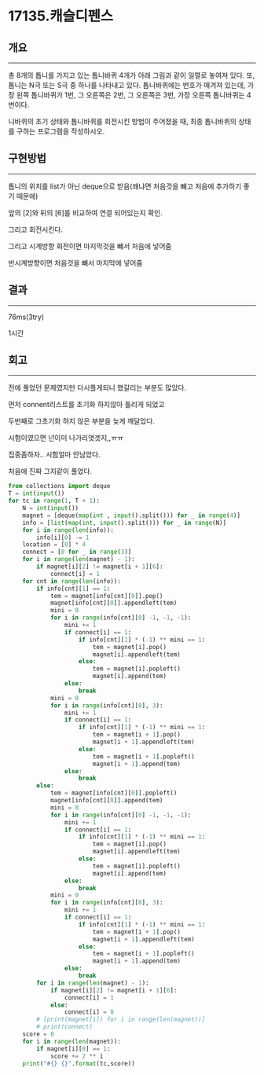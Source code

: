 # 17135.캐슬디펜스




## 개요

---

총 8개의 톱니를 가지고 있는 톱니바퀴 4개가 아래 그림과 같이 일렬로 놓여져 있다. 또, 톱니는 N극 또는 S극 중 하나를 나타내고 있다. 톱니바퀴에는 번호가 매겨져 있는데, 가장 왼쪽 톱니바퀴가 1번, 그 오른쪽은 2번, 그 오른쪽은 3번, 가장 오른쪽 톱니바퀴는 4번이다.

니바퀴의 초기 상태와 톱니바퀴를 회전시킨 방법이 주어졌을 때, 최종 톱니바퀴의 상태를 구하는 프로그램을 작성하시오.

## 구현방법

---

톱니의 위치를 list가 아닌 deque으로 받음(왜냐면 처음것을 뺴고 처음에 추가하기 좋기 때문에)

앞의 [2]와 뒤의 [6]를 비교하여 연결 되어있는지 확인.

그리고 회전시킨다.

 그리고 시계방향 회전이면 마지막것을 뺴서 처음에 넣어줌

반시계방향이면 처음것을 뺴서 마지막에 넣어줌

## 결과

---

76ms(3try)

1시간

## 회고

---

전에 풀었던 문제였지만 다시플게되니 했갈리는 부분도 많았다.

먼저 connent리스트를 초기화 하지않아 틀리게 되었고 

두번째로 그초기화 하지 않은 부분을 늦게 깨달았다.

시험이였으면 넌이미 나가리엿겟지,,ㅠㅠ

집중좀하자.. 시험얼마 안남았다.

처음에 진짜 그지같이 풀었다.

```python
from collections import deque
T = int(input())
for tc in range(1, T + 1):
    N = int(input())
    magnet = [deque(map(int , input().split())) for _ in range(4)]
    info = [list(map(int, input().split())) for _ in range(N)]
    for i in range(len(info)):
        info[i][0] -= 1
    location = [0] * 4
    connect = [0 for _ in range(3)]
    for i in range(len(magnet) - 1):
        if magnet[i][2] != magnet[i + 1][6]:
            connect[i] = 1
    for cnt in range(len(info)):
        if info[cnt][1] == 1:
            tem = magnet[info[cnt][0]].pop()
            magnet[info[cnt][0]].appendleft(tem)
            mini = 0
            for i in range(info[cnt][0] -1, -1, -1):
                mini += 1
                if connect[i] == 1:
                    if info[cnt][1] * (-1) ** mini == 1:
                        tem = magnet[i].pop()
                        magnet[i].appendleft(tem)
                    else:
                        tem = magnet[i].popleft()
                        magnet[i].append(tem)
                else:
                    break
            mini = 0
            for i in range(info[cnt][0], 3):
                mini += 1
                if connect[i] == 1:
                    if info[cnt][1] * (-1) ** mini == 1:
                        tem = magnet[i + 1].pop()
                        magnet[i + 1].appendleft(tem)
                    else:
                        tem = magnet[i + 1].popleft()
                        magnet[i + 1].append(tem)
                else:
                    break
        else:
            tem = magnet[info[cnt][0]].popleft()
            magnet[info[cnt][0]].append(tem)
            mini = 0
            for i in range(info[cnt][0] -1, -1, -1):
                mini += 1
                if connect[i] == 1:
                    if info[cnt][1] * (-1) ** mini == 1:
                        tem = magnet[i].pop()
                        magnet[i].appendleft(tem)
                    else:
                        tem = magnet[i].popleft()
                        magnet[i].append(tem)
                else:
                    break
            mini = 0
            for i in range(info[cnt][0], 3):
                mini += 1
                if connect[i] == 1:
                    if info[cnt][1] * (-1) ** mini == 1:
                        tem = magnet[i + 1].pop()
                        magnet[i + 1].appendleft(tem)
                    else:
                        tem = magnet[i + 1].popleft()
                        magnet[i + 1].append(tem)
                else:
                    break
        for i in range(len(magnet) - 1):
            if magnet[i][2] != magnet[i + 1][6]:
                connect[i] = 1
            else:
                connect[i] = 0
        # [print(magnet[i]) for i in range(len(magnet))]
        # print(connect)
    score = 0
    for i in range(len(magnet)):
        if magnet[i][0] == 1:
            score += 2 ** i
    print("#{} {}".format(tc,score))

```

